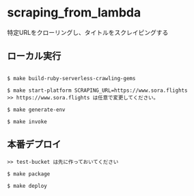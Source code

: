 # scraping_from_lambda

特定URLをクローリングし、タイトルをスクレイピングする

## ローカル実行
```

$ make build-ruby-serverless-crawling-gems

$ make start-platform SCRAPING_URL=https://www.sora.flights
>> https://www.sora.flights は任意で変更してください。

$ make generate-env

$ make invoke
```

## 本番デプロイ
```
>> test-bucket は先に作っておいてください

$ make package

$ make deploy
```
